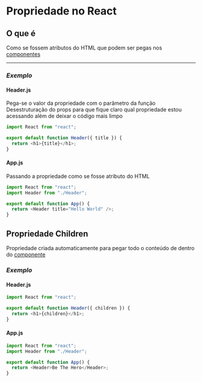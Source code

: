 # Propriedade no React

## O que é

Como se fossem atributos do HTML que podem ser pegas nos [componentes](componente.md)

---

### **_Exemplo_**

#### Header.js

Pega-se o valor da propriedade com o parâmetro da função
Desestruturação do props para que fique claro qual propriedade estou acessando além de deixar o código mais limpo

```javascript
import React from "react";

export default function Header({ title }) {
  return <h1>{title}</h1>;
}
```

#### App.js

Passando a propriedade como se fosse atributo do HTML

```javascript
import React from "react";
import Header from "./Header";

export default function App() {
  return <Header title="Hello World" />;
}

```

## Propriedade Children

Propriedade criada automaticamente para pegar todo o conteúdo de dentro do [componente](componente.md)

### **_Exemplo_**

#### Header.js

```javascript
import React from "react";

export default function Header({ children }) {
  return <h1>{children}</h1>;
}
```

#### App.js

```javascript
import React from "react";
import Header from "./Header";

export default function App() {
  return <Header>Be The Hero</Header>;
}
```
